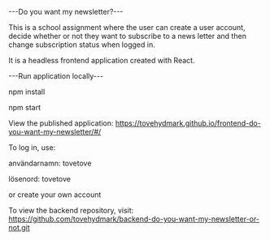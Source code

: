 ---Do you want my newsletter?---

This is a school assignment where the user can create a user account, decide whether or not they want to subscribe to a news letter and then change subscription status when logged in.

It is a headless frontend application created with React.

---Run application locally---

npm install

npm start

View the published application: https://tovehydmark.github.io/frontend-do-you-want-my-newsletter/#/


To log in, use:

användarnamn: tovetove

lösenord: tovetove

or create your own account



To view the backend repository, visit: https://github.com/tovehydmark/backend-do-you-want-my-newsletter-or-not.git
